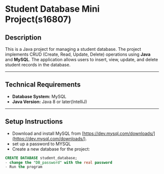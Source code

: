 # Student Database Mini Project(s16807)

## Description
This is a Java project for managing a student database. The project implements CRUD (Create, Read, Update, Delete) operations using **Java** and **MySQL**. The application allows users to insert, view, update, and delete student records in the database.

---

## Technical Requirements
- **Database System:** MySQL
- **Java Version:** Java 8 or later(IntelliJ)

---

## Setup Instructions
- Download and install MySQL from [https://dev.mysql.com/downloads/](https://dev.mysql.com/downloads/).
- set up a password to MYSQL
- Create a new database for the project:
```sql
CREATE DATABASE student_database;
- change the "DB_password" with the real password
- Run the program
